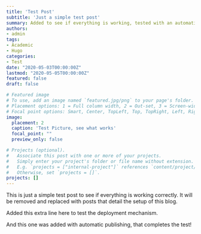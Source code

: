 ```yaml
---
title: 'Test Post'
subtitle: 'Just a simple test post'
summary: Added to see if everything is working, tested with an automatic update.
authors:
- admin
tags:
- Academic
- Hugo
categories:
- Test
date: "2020-05-03T00:00:00Z"
lastmod: "2020-05-05T00:00:00Z"
featured: false
draft: false

# Featured image
# To use, add an image named `featured.jpg/png` to your page's folder.
# Placement options: 1 = Full column width, 2 = Out-set, 3 = Screen-width
# Focal point options: Smart, Center, TopLeft, Top, TopRight, Left, Right, BottomLeft, Bottom, BottomRight
image:
  placement: 2
  caption: 'Test Picture, see what works'
  focal_point: ""
  preview_only: false

# Projects (optional).
#   Associate this post with one or more of your projects.
#   Simply enter your project's folder or file name without extension.
#   E.g. `projects = ["internal-project"]` references `content/project/deep-learning/index.md`.
#   Otherwise, set `projects = []`.
projects: []
---
```

This is just a simple test post to see if everything is working correctly. It will be removed and replaced with posts that detail the setup of this blog.

Added this extra line here to test the deployment mechanism.

And this one was added with automatic publishing, that completes the test!